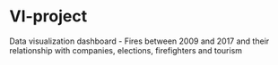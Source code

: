 # VI-project
Data visualization dashboard - Fires between 2009 and 2017 and their relationship with companies, elections, firefighters and tourism

